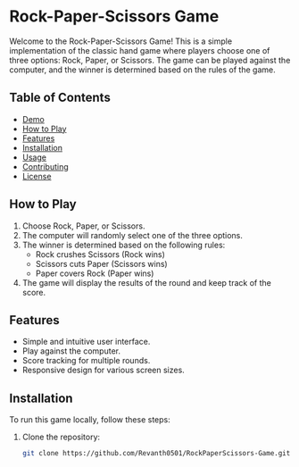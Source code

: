 
# Rock-Paper-Scissors Game

Welcome to the Rock-Paper-Scissors Game! This is a simple implementation of the classic hand game where players choose one of three options: Rock, Paper, or Scissors. The game can be played against the computer, and the winner is determined based on the rules of the game.

## Table of Contents

- [Demo](#demo)
- [How to Play](#how-to-play)
- [Features](#features)
- [Installation](#installation)
- [Usage](#usage)
- [Contributing](#contributing)
- [License](#license)



## How to Play

1. Choose Rock, Paper, or Scissors.
2. The computer will randomly select one of the three options.
3. The winner is determined based on the following rules:
   - Rock crushes Scissors (Rock wins)
   - Scissors cuts Paper (Scissors wins)
   - Paper covers Rock (Paper wins)
4. The game will display the results of the round and keep track of the score.

## Features

- Simple and intuitive user interface.
- Play against the computer.
- Score tracking for multiple rounds.
- Responsive design for various screen sizes.

## Installation

To run this game locally, follow these steps:

1. Clone the repository:

   ```bash
   git clone https://github.com/Revanth0501/RockPaperScissors-Game.git
